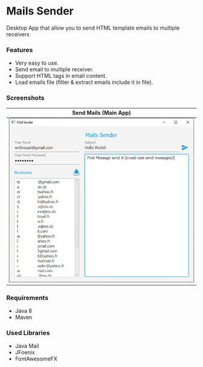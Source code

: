 # Mails Sender
Desktop App that allow you to send HTML template emails to multiple receivers

### Features
* Very easy to use.
* Send email to multiple receiver.
* Support HTML tags in email content.
* Load emails file (filter & extract emails include it in file).

### Screenshots
| Send Mails (Main App) |
|:--------------:|
| ![screenshot](screenshots/mails_sender.png) |

### Requirements
* Java 8
* Maven

### Used Libraries
* Java Mail
* JFoenix
* FontAwesomeFX